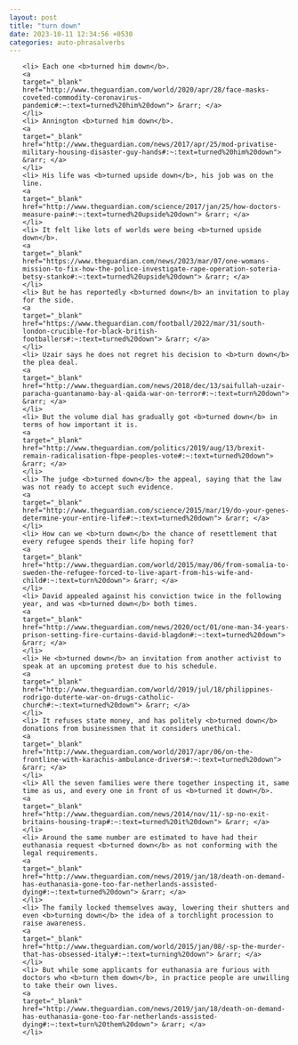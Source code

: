 ```yaml
---
layout: post
title: "turn down"
date: 2023-10-11 12:34:56 +0530
categories: auto-phrasalverbs
---
```

<ol>

    <li> Each one <b>turned him down</b>.
    <a 
    target="_blank" 
    href="http://www.theguardian.com/world/2020/apr/28/face-masks-coveted-commodity-coronavirus-pandemic#:~:text=turned%20him%20down"> &rarr; </a>
    </li>
    <li> Annington <b>turned him down</b>.
    <a 
    target="_blank" 
    href="http://www.theguardian.com/news/2017/apr/25/mod-privatise-military-housing-disaster-guy-hands#:~:text=turned%20him%20down"> &rarr; </a>
    </li>
    <li> His life was <b>turned upside down</b>, his job was on the line.
    <a 
    target="_blank" 
    href="http://www.theguardian.com/science/2017/jan/25/how-doctors-measure-pain#:~:text=turned%20upside%20down"> &rarr; </a>
    </li>
    <li> It felt like lots of worlds were being <b>turned upside down</b>.
    <a 
    target="_blank" 
    href="https://www.theguardian.com/news/2023/mar/07/one-womans-mission-to-fix-how-the-police-investigate-rape-operation-soteria-betsy-stanko#:~:text=turned%20upside%20down"> &rarr; </a>
    </li>
    <li> But he has reportedly <b>turned down</b> an invitation to play for the side.
    <a 
    target="_blank" 
    href="https://www.theguardian.com/football/2022/mar/31/south-london-crucible-for-black-british-footballers#:~:text=turned%20down"> &rarr; </a>
    </li>
    <li> Uzair says he does not regret his decision to <b>turn down</b> the plea deal.
    <a 
    target="_blank" 
    href="http://www.theguardian.com/news/2018/dec/13/saifullah-uzair-paracha-guantanamo-bay-al-qaida-war-on-terror#:~:text=turn%20down"> &rarr; </a>
    </li>
    <li> But the volume dial has gradually got <b>turned down</b> in terms of how important it is.
    <a 
    target="_blank" 
    href="http://www.theguardian.com/politics/2019/aug/13/brexit-remain-radicalisation-fbpe-peoples-vote#:~:text=turned%20down"> &rarr; </a>
    </li>
    <li> The judge <b>turned down</b> the appeal, saying that the law was not ready to accept such evidence.
    <a 
    target="_blank" 
    href="http://www.theguardian.com/science/2015/mar/19/do-your-genes-determine-your-entire-life#:~:text=turned%20down"> &rarr; </a>
    </li>
    <li> How can we <b>turn down</b> the chance of resettlement that every refugee spends their life hoping for?
    <a 
    target="_blank" 
    href="http://www.theguardian.com/world/2015/may/06/from-somalia-to-sweden-the-refugee-forced-to-live-apart-from-his-wife-and-child#:~:text=turn%20down"> &rarr; </a>
    </li>
    <li> David appealed against his conviction twice in the following year, and was <b>turned down</b> both times.
    <a 
    target="_blank" 
    href="http://www.theguardian.com/news/2020/oct/01/one-man-34-years-prison-setting-fire-curtains-david-blagdon#:~:text=turned%20down"> &rarr; </a>
    </li>
    <li> He <b>turned down</b> an invitation from another activist to speak at an upcoming protest due to his schedule.
    <a 
    target="_blank" 
    href="http://www.theguardian.com/world/2019/jul/18/philippines-rodrigo-duterte-war-on-drugs-catholic-church#:~:text=turned%20down"> &rarr; </a>
    </li>
    <li> It refuses state money, and has politely <b>turned down</b> donations from businessmen that it considers unethical.
    <a 
    target="_blank" 
    href="http://www.theguardian.com/world/2017/apr/06/on-the-frontline-with-karachis-ambulance-drivers#:~:text=turned%20down"> &rarr; </a>
    </li>
    <li> All the seven families were there together inspecting it, same time as us, and every one in front of us <b>turned it down</b>.
    <a 
    target="_blank" 
    href="http://www.theguardian.com/news/2014/nov/11/-sp-no-exit-britains-housing-trap#:~:text=turned%20it%20down"> &rarr; </a>
    </li>
    <li> Around the same number are estimated to have had their euthanasia request <b>turned down</b> as not conforming with the legal requirements.
    <a 
    target="_blank" 
    href="http://www.theguardian.com/news/2019/jan/18/death-on-demand-has-euthanasia-gone-too-far-netherlands-assisted-dying#:~:text=turned%20down"> &rarr; </a>
    </li>
    <li> The family locked themselves away, lowering their shutters and even <b>turning down</b> the idea of a torchlight procession to raise awareness.
    <a 
    target="_blank" 
    href="http://www.theguardian.com/world/2015/jan/08/-sp-the-murder-that-has-obsessed-italy#:~:text=turning%20down"> &rarr; </a>
    </li>
    <li> But while some applicants for euthanasia are furious with doctors who <b>turn them down</b>, in practice people are unwilling to take their own lives.
    <a 
    target="_blank" 
    href="http://www.theguardian.com/news/2019/jan/18/death-on-demand-has-euthanasia-gone-too-far-netherlands-assisted-dying#:~:text=turn%20them%20down"> &rarr; </a>
    </li>